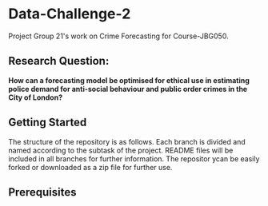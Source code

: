 # Data-Challenge-2
Project Group 21's work on Crime Forecasting for Course-JBG050.

## Research Question: 
**How can a forecasting model be optimised for ethical use in estimating police demand for anti-social behaviour and public order crimes in the City of London?**

## Getting Started
The structure of the repository is as follows. Each branch is divided and named according to the subtask of the project. README files will be included in all branches for further information. The repositor ycan be easily forked or downloaded as a zip file for further use.

## Prerequisites
